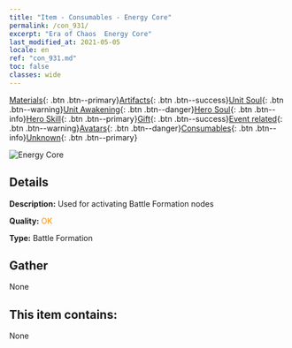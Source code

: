 ```yaml
---
title: "Item - Consumables - Energy Core"
permalink: /con_931/
excerpt: "Era of Chaos  Energy Core"
last_modified_at: 2021-05-05
locale: en
ref: "con_931.md"
toc: false
classes: wide
---
```

 [Materials](/Items/){: .btn .btn--primary}[Artifacts](/Items/Artifacts/){: .btn .btn--success}[Unit Soul](/Items/UnitSoul/){: .btn .btn--warning}[Unit Awakening](/Items/UnitAwakening/){: .btn .btn--danger}[Hero Soul](/Items/HeroSoul/){: .btn .btn--info}[Hero Skill](/Items/HeroSkill/){: .btn .btn--primary}[Gift](/Items/Gift/){: .btn .btn--success}[Event related](/Items/Events/){: .btn .btn--warning}[Avatars](/Items/Avatars/){: .btn .btn--danger}[Consumables](/Items/Consumables/){: .btn .btn--info}[Unknown](/Items/Unknown/){: .btn .btn--primary}

 ![Energy Core](/images/t/i_40019.png)

## Details
 **Description:** Used for activating Battle Formation nodes

 **Quality:** <span style="color: #FF8C00">OK</span>

 **Type:** Battle Formation

## Gather

  None

## This item contains:

  None

